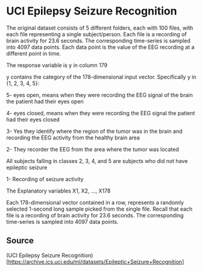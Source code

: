 # UCI Epilepsy Seizure Recognition

The original dataset consists of 5 different folders, each with 100 files, with each file representing a single subject/person. Each file is a recording of brain activity for 23.6 seconds. The corresponding time-series is sampled into 4097 data points. Each data point is the value of the EEG recording at a different point in time.


The response variable is y in column 179

y contains the category of the 178-dimensional input vector. Specifically y in {1, 2, 3, 4, 5}:

5- eyes open, means when they were recording the EEG signal of the brain the patient had their eyes open

4- eyes closed, means when they were recording the EEG signal the patient had their eyes closed

3- Yes they identify where the region of the tumor was in the brain and recording the EEG activity from the healthy brain area

2- They recorder the EEG from the area where the tumor was located

All subjects falling in classes 2, 3, 4, and 5 are subjects who did not have epileptic seizure

1- Recording of seizure activity


The Explanatory variables X1, X2, ..., X178

Each 178-dimensional vector contained in a row, represents a randomly selected 1-second long sample picked from the single file. Recall that
each file is a recording of brain activity for 23.6 seconds. The corresponding time-series is sampled into 4097 data points. 


## Source
(UCI Epilepsy Seizure Recognition)[https://archive.ics.uci.edu/ml/datasets/Epileptic+Seizure+Recognition]



 